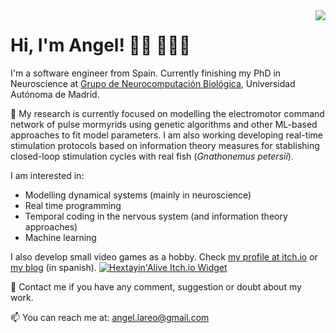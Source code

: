 <img name="GNB group photo" align="right" src="https://drive.google.com/uc?export=view&id=1r2tCAdraPLHXDc0zN2ArPMEO5O5pgBC7">

# Hi, I'm Angel! 👋🏾 👨🏾‍💻

I'm a software engineer from Spain. Currently finishing my PhD in Neuroscience at [Grupo de Neurocomputación Biológica](https://github.com/GNB-UAM), Universidad Autónoma de Madrid. 

🔭 My research is currently focused on modelling the electromotor command network of pulse mormyrids using genetic algorithms and other ML-based approaches to fit model parameters. I am also working developing real-time stimulation protocols based on information theory measures for stablishing closed-loop stimulation cycles with real fish (*Gnathonemus petersii*).

I am interested in:
- Modelling dynamical systems (mainly in neuroscience)
- Real time programming
- Temporal coding in the nervous system (and information theory approaches)
- Machine learning

I also develop small video games as a hobby. Check [my profile at itch.io](https://alfxogo.itch.io/) or [my blog](http://terraludus.blogspot.com/) (in spanish).
[![Hextayin'Alive Itch.io Widget](https://drive.google.com/uc?export=view&id=1eMEh9PehhkH4RjSSaQt7Oqwj784L9mYj)](https://alfxogo.itch.io/hextayin-alive)

💬 Contact me if you have any comment, suggestion or doubt about my work.

📫 You can reach me at: angel.lareo@gmail.com
<!--
**angellareo/angellareo** is a ✨ _special_ ✨ repository because its `README.md` (this file) appears on your GitHub profile.

Here are some ideas to get you started:

- 🔭 I’m currently working on ...
- 🌱 I’m currently learning ...
- 👯 I’m looking to collaborate on ...
- 🤔 I’m looking for help with ...
- 💬 Ask me about ...
- 📫 How to reach me: ...
- 😄 Pronouns: ...
- ⚡ Fun fact: ...
-->

